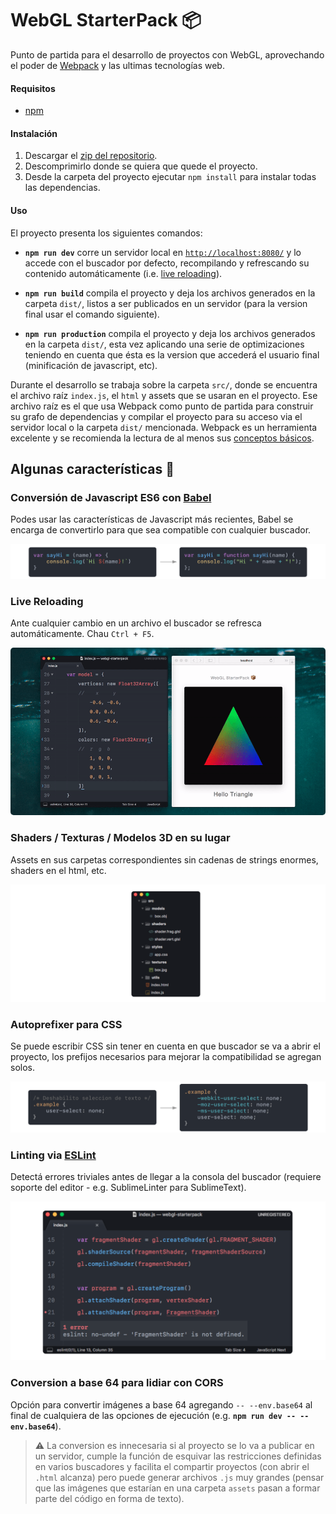 # WebGL StarterPack 📦

Punto de partida para el desarrollo de proyectos con WebGL, aprovechando el poder de [Webpack](https://webpack.js.org) y las ultimas tecnologías web.

#### Requisitos
- [npm](https://www.npmjs.com/get-npm)

#### Instalación

1. Descargar el [zip del repositorio](https://github.com/AgustinBrst/WebGL-StarterPack/archive/master.zip).
2. Descomprimirlo donde se quiera que quede el proyecto.
3. Desde la carpeta del proyecto ejecutar `npm install` para instalar todas las dependencias.

#### Uso

El proyecto presenta los siguientes comandos:

- __`npm run dev`__ corre un servidor local en [`http://localhost:8080/`](http://localhost:8080/) y lo accede con el buscador por defecto, recompilando y refrescando su contenido automáticamente (i.e. [live reloading](#live-reloading)).

- __`npm run build`__ compila el proyecto y deja los archivos generados en la carpeta `dist/`, listos a ser publicados en un servidor (para la version final usar el comando siguiente).

- __`npm run production`__ compila el proyecto y deja los archivos generados en la carpeta `dist/`, esta vez aplicando una serie de optimizaciones teniendo en cuenta que ésta es la version que accederá el usuario final (minificación de javascript, etc).

Durante el desarrollo se trabaja sobre la carpeta `src/`, donde se encuentra el archivo raíz `index.js`, el `html` y assets que se usaran en el proyecto. Ese archivo raíz es el que usa Webpack como punto de partida para construir su grafo de dependencias y compilar el proyecto para su acceso via el servidor local o la carpeta `dist/` mencionada. Webpack es un herramienta excelente y se recomienda la lectura de al menos sus [conceptos básicos](https://webpack.js.org/concepts/).

## Algunas características 📄

### Conversión de Javascript ES6 con [Babel](https://babeljs.io)

Podes usar las características de Javascript más recientes, Babel se encarga de convertirlo para que sea compatible con cualquier buscador.

![](./docs/babel.png)

### Live Reloading

Ante cualquier cambio en un archivo el buscador se refresca automáticamente. Chau `Ctrl + F5`.

<img style="border-radius: 5px;" src="./docs/liveReloading.gif">

### Shaders / Texturas / Modelos 3D en su lugar

Assets en sus carpetas correspondientes sin cadenas de strings enormes, shaders en el html, etc.

![](./docs/structure.png)

### Autoprefixer para CSS

Se puede escribir CSS sin tener en cuenta en que buscador se va a abrir el proyecto, los prefijos necesarios para mejorar la compatibilidad se agregan solos.

![](./docs/autoprefixer.png)

### Linting via [ESLint](https://eslint.org)

Detectá errores triviales antes de llegar a la consola del buscador (requiere soporte del editor - e.g. SublimeLinter para SublimeText).

![](./docs/eslint.png)

### Conversion a base 64 para lidiar con CORS
Opción para convertir imágenes a base 64 agregando `-- --env.base64` al final de cualquiera de las opciones de ejecución (e.g. __`npm run dev -- --env.base64`__). 

> ⚠️ La conversion es innecesaria si al proyecto se lo va a publicar en un servidor, cumple la función de esquivar las restricciones definidas en varios buscadores y facilita el compartir proyectos (con abrir el `.html` alcanza) pero puede generar archivos `.js` muy grandes (pensar que las imágenes que estarían en una carpeta `assets` pasan a formar parte del código en forma de texto).
